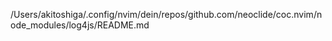 /Users/akitoshiga/.config/nvim/dein/repos/github.com/neoclide/coc.nvim/node_modules/log4js/README.md